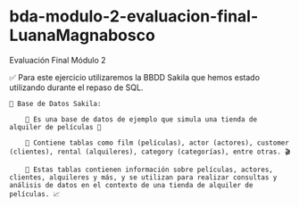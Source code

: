 # bda-modulo-2-evaluacion-final-LuanaMagnabosco

Evaluación Final Módulo 2

✅ Para este ejercicio utilizaremos la BBDD Sakila que hemos estado utilizando durante el repaso de SQL.

	📂 Base de Datos Sakila:

		📌 Es una base de datos de ejemplo que simula una tienda de alquiler de películas 🎥

		📌 Contiene tablas como film (películas), actor (actores), customer (clientes), rental (alquileres), category (categorías), entre otras. 🎬 

		📌 Estas tablas contienen información sobre películas, actores, clientes, alquileres y más, y se utilizan para realizar consultas y análisis de datos en el contexto de una tienda de alquiler de películas. 📈 
